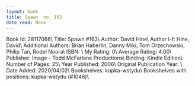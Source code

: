 ```yaml
---
layout: book
title: Spawn  no. 163
date_read: None
---
```


Book Id: 28117066\ 
Title: Spawn #163\ 
Author: David Hine\ 
Author l-f: Hine, David\ 
Additional Authors: Brian Haberlin, Danny Miki, Tom Orzechowski, Philip Tan, Rodel Noora\ 
ISBN: \ 
My Rating: 0\ 
Average Rating: 4.00\ 
Publisher: Image - Todd McFarlane Productions\ 
Binding: Kindle Edition\ 
Number of Pages: 25\ 
Year Published: 2006\ 
Original Publication Year: \ 
Date Added: 2020/04/02\ 
Bookshelves: kupka-wstydu\ 
Bookshelves with positions: kupka-wstydu (#1046)\ 

